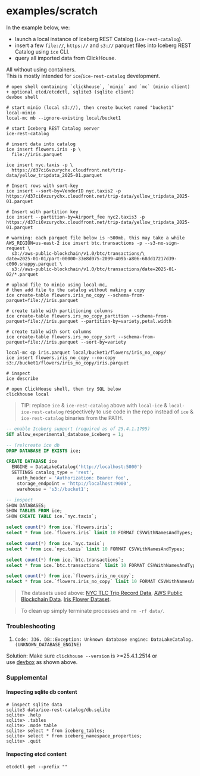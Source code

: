 # examples/scratch

In the example below, we:

- launch a local instance of Iceberg REST Catalog (`ice-rest-catalog`).
- insert a few `file://`, `https://` and `s3://` parquet files into Iceberg REST Catalog using `ice` CLI.
- query all imported data from ClickHouse.

All without using containers.  
This is mostly intended for `ice`/`ice-rest-catalog` development.

```shell
# open shell containing `clickhouse`, `minio` and `mc` (minio client) + optional etcd/etcdctl, sqlite3 (sqlite client)
devbox shell

# start minio (local s3://), then create bucket named "bucket1"
local-minio
local-mc mb --ignore-existing local/bucket1

# start Iceberg REST Catalog server
ice-rest-catalog

# insert data into catalog
ice insert flowers.iris -p \
  file://iris.parquet

ice insert nyc.taxis -p \
  https://d37ci6vzurychx.cloudfront.net/trip-data/yellow_tripdata_2025-01.parquet
  
# Insert rows with sort-key
ice insert --sort-by=VendorID nyc.taxis2 -p https://d37ci6vzurychx.cloudfront.net/trip-data/yellow_tripdata_2025-01.parquet

# Insert with partition key
ice insert --partition-by=Airport_fee nyc2.taxis3 -p https://d37ci6vzurychx.cloudfront.net/trip-data/yellow_tripdata_2025-01.parquet

# warning: each parquet file below is ~500mb. this may take a while
AWS_REGION=us-east-2 ice insert btc.transactions -p --s3-no-sign-request \
  s3://aws-public-blockchain/v1.0/btc/transactions/\
date=2025-01-01/part-00000-33e8d075-2099-409b-a806-68dd17217d39-c000.snappy.parquet \
  s3://aws-public-blockchain/v1.0/btc/transactions/date=2025-01-02/*.parquet

# upload file to minio using local-mc,
# then add file to the catalog without making a copy
ice create-table flowers.iris_no_copy --schema-from-parquet=file://iris.parquet

# create table with partitioning columns
ice create-table flowers.irs_no_copy_partition --schema-from-parquet=file://iris.parquet --partition-by=variety,petal.width

# create table with sort columns
ice create-table flowers.irs_no_copy_sort --schema-from-parquet=file://iris.parquet --sort-by=variety

local-mc cp iris.parquet local/bucket1/flowers/iris_no_copy/
ice insert flowers.iris_no_copy --no-copy s3://bucket1/flowers/iris_no_copy/iris.parquet

# inspect
ice describe

# open ClickHouse shell, then try SQL below 
clickhouse local
```

> TIP: replace `ice` & `ice-rest-catalog` above with `local-ice` & `local-ice-rest-catalog` respectively to use
code in the repo instead of `ice` & `ice-rest-catalog` binaries from the PATH.

```sql
-- enable Iceberg support (required as of 25.4.1.1795)
SET allow_experimental_database_iceberg = 1;

-- (re)create ice db  
DROP DATABASE IF EXISTS ice;

CREATE DATABASE ice
  ENGINE = DataLakeCatalog('http://localhost:5000')
  SETTINGS catalog_type = 'rest',
    auth_header = 'Authorization: Bearer foo', 
    storage_endpoint = 'http://localhost:9000', 
    warehouse = 's3://bucket1';

-- inspect
SHOW DATABASES;
SHOW TABLES FROM ice;
SHOW CREATE TABLE ice.`nyc.taxis`;

select count(*) from ice.`flowers.iris`;
select * from ice.`flowers.iris` limit 10 FORMAT CSVWithNamesAndTypes;

select count(*) from ice.`nyc.taxis`;
select * from ice.`nyc.taxis` limit 10 FORMAT CSVWithNamesAndTypes;

select count(*) from ice.`btc.transactions`;
select * from ice.`btc.transactions` limit 10 FORMAT CSVWithNamesAndTypes;

select count(*) from ice.`flowers.iris_no_copy`;
select * from ice.`flowers.iris_no_copy` limit 10 FORMAT CSVWithNamesAndTypes;
```

> The datasets used above:
> [NYC TLC Trip Record Data](https://www.nyc.gov/site/tlc/about/tlc-trip-record-data.page),
> [AWS Public Blockchain Data](https://registry.opendata.aws/aws-public-blockchain/).
> [Iris Flower Dataset](https://www.tablab.app/parquet/sample).

> To clean up simply terminate processes and `rm -rf data/`.

### Troubleshooting

1. `Code: 336. DB::Exception: Unknown database engine: DataLakeCatalog. (UNKNOWN_DATABASE_ENGINE)`

Solution: Make sure `clickhouse --version` is >=25.4.1.2514 or   
use [devbox](https://www.jetify.com/docs/devbox/installing_devbox/) as shown above.   

### Supplemental

#### Inspecting sqlite db content

```shell
# inspect sqlite data
sqlite3 data/ice-rest-catalog/db.sqlite
sqlite> .help
sqlite> .tables
sqlite> .mode table
sqlite> select * from iceberg_tables;
sqlite> select * from iceberg_namespace_properties;
sqlite> .quit
```

#### Inspecting etcd content

```shell
etcdctl get --prefix ""
```
